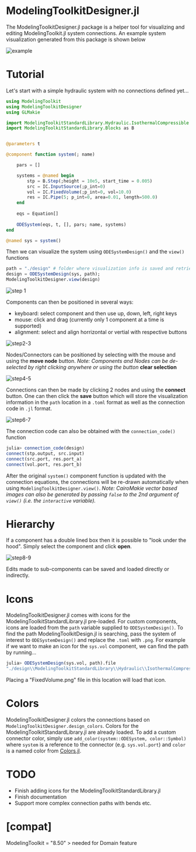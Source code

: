 # ModelingToolkitDesigner.jl

The ModelingToolkitDesigner.jl package is a helper tool for visualizing and editing ModelingToolkit.jl system connections.  An example system visualization generated from this package is shown below

![example](https://user-images.githubusercontent.com/40798837/228676202-c13b93c2-d023-4b00-bed8-c8440cb8ca57.png)


# Tutorial

Let's start with a simple hydraulic system with no connections defined yet...

```julia
using ModelingToolkit
using ModelingToolkitDesigner
using GLMakie

import ModelingToolkitStandardLibrary.Hydraulic.IsothermalCompressible as IC
import ModelingToolkitStandardLibrary.Blocks as B


@parameters t

@component function system(; name)

    pars = []

    systems = @named begin
        stp = B.Step(;height = 10e5, start_time = 0.005)
        src = IC.InputSource(;p_int=0)
        vol = IC.FixedVolume(;p_int=0, vol=10.0)
        res = IC.Pipe(5; p_int=0, area=0.01, length=500.0)
    end
   
    eqs = Equation[]
    
    ODESystem(eqs, t, [], pars; name, systems)
end

@named sys = system()
```

Then we can visualize the system using `ODESystemDesign()` and the `view()` functions

```julia
path = "./design" # folder where visualization info is saved and retrieved
design = ODESystemDesign(sys, path);
ModelingToolkitDesigner.view(design)
```

![step 1](https://user-images.githubusercontent.com/40798837/228621071-2044a422-5a5a-4a3b-89fe-7e4d297f9438.png)

Components can then be positioned in several ways:
- keyboard: select component and then use up, down, left, right keys
- mouse: click and drag (currently only 1 component at a time is supported)
- alignment: select and align horrizontal or vertial with respective buttons

![step2-3](https://user-images.githubusercontent.com/40798837/228626821-9e405ec3-e89b-4f30-bfff-ceb761ea6e2f.png)

Nodes/Connectors can be positioned by selecting with the mouse and using the __move node__ button.  *Note: Components and Nodes can be de-selected by right clicking anywhere or using the button* __clear selection__

![step4-5](https://user-images.githubusercontent.com/40798837/228626824-06f4d432-ea93-408d-ad1a-ddaa6ddc14e6.png)

Connections can then be made by clicking 2 nodes and using the __connect__ button.  One can then click the __save__ button which will store the visualization information in the `path` location in a `.toml` format as well as the connection code in `.jl` format.

![step6-7](https://user-images.githubusercontent.com/40798837/228640663-e263a561-6549-415b-a8ff-b74e78c4bdb9.png)

The connection code can also be obtained with the `connection_code()` function

```julia
julia> connection_code(design)
connect(stp.output, src.input)
connect(src.port, res.port_a)
connect(vol.port, res.port_b)
```

After the original `system()` component function is updated with the connection equations, the connections will be re-drawn automatically when using `ModelingToolkitDesigner.view()`.  *Note: CairoMakie vector based images can also be generated by passing `false` to the 2nd argument of `view()` (i.e. the `interactive` variable).*

# Hierarchy
If a component has a double lined box then it is possible to "look under the hood".  Simply select the component and click __open__.

![step8-9](https://user-images.githubusercontent.com/40798837/228666972-14ea5032-52c6-4447-a97b-383356fbcbcf.png)

Edits made to sub-components can be saved and loaded directly or indirectly.  

# Icons
ModelingToolkitDesigner.jl comes with icons for the ModelingToolkitStandardLibrary.jl pre-loaded.  For custom components, icons are loaded from the `path` variable supplied to `ODESystemDesign()`.  To find the path ModelingToolkitDesign.jl is searching, pass the system of interest to `ODESystemDesign()` and replace the `.toml` with `.png`.  For example if we want to make an icon for the `sys.vol` component, we can find the path by running...

```julia
julia> ODESystemDesign(sys.vol, path).file
"./design\\ModelingToolkitStandardLibrary\\Hydraulic\\IsothermalCompressible\\FixedVolume.toml"
```

Placing a "FixedVolume.png" file in this location will load that icon.

# Colors
ModelingToolkitDesigner.jl colors the connections based on `ModelingToolkitDesigner.design_colors`.  Colors for the ModelingToolkitStandardLibrary.jl are already loaded.  To add a custom connector color, simply use `add_color(system::ODESystem, color::Symbol)` where `system` is a reference to the connector (e.g. `sys.vol.port`) and `color` is a named color from [Colors.jl](https://juliagraphics.github.io/Colors.jl/stable/namedcolors/).

# TODO

- Finish adding icons for the ModelingToolkitStandardLibrary.jl
- Finish documentation
- Support more complex connection paths with bends etc.

# [compat]
ModelingToolkit = "8.50" > needed for Domain feature